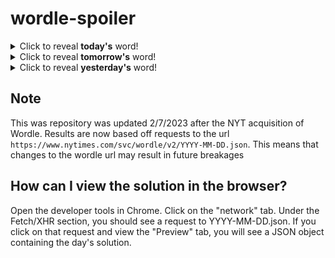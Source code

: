 # wordle-spoiler

<details>
  <summary>Click to reveal <b>today's</b> word!</summary>
  <br>
  <b> false </b>
</details>

<details>
  <summary>Click to reveal <b>tomorrow's</b> word!</summary>
  <br>
  <b> toast </b>
</details>

<details>
  <summary>Click to reveal <b>yesterday's</b> word!</summary>
  <br>
  <b> udder </b>
</details>

## Note
This was repository was updated 2/7/2023 after the NYT acquisition of Wordle. Results are now based off requests to the url `https://www.nytimes.com/svc/wordle/v2/YYYY-MM-DD.json`. This means that changes to the wordle url may result in future breakages

## How can I view the solution in the browser?
Open the developer tools in Chrome. Click on the "network" tab. Under the Fetch/XHR section, you should see a request to YYYY-MM-DD.json. If you click on that request and view the "Preview" tab, you will see a JSON object containing the day's solution.